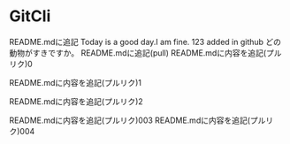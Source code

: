 # GitCli
README.mdに追記
Today is a good day.I am fine. 
123 added in github
どの動物がすきですか。
README.mdに追記(pull)
README.mdに内容を追記(プルリク)0

README.mdに内容を追記(プルリク)1

README.mdに内容を追記(プルリク)2

README.mdに内容を追記(プルリク)003
README.mdに内容を追記(プルリク)004
